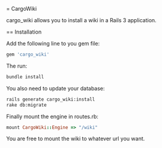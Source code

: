 = CargoWiki

cargo_wiki allows you to install a wiki in a Rails 3 application.

== Installation

Add the following line to you gem file:

~~~ruby
gem 'cargo_wiki'
~~~

The run:

~~~bash
bundle install
~~~

You also need to update your database:

~~~bash
rails generate cargo_wiki:install
rake db:migrate
~~~

Finally mount the engine in routes.rb:

~~~ruby
mount CargoWiki::Engine => "/wiki"
~~~

You are free to mount the wiki to whatever url you want.
